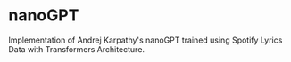 # nanoGPT
Implementation of Andrej Karpathy's nanoGPT trained using Spotify Lyrics Data with Transformers Architecture.
